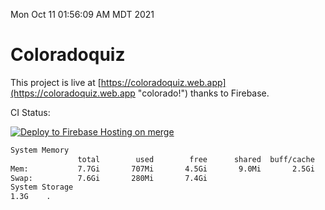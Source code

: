 Mon Oct 11 01:56:09 AM MDT 2021

# Coloradoquiz


This project is live at [https://coloradoquiz.web.app](https://coloradoquiz.web.app "colorado!") thanks to Firebase.

CI Status: 

[![Deploy to Firebase Hosting on merge](https://github.com/teamkushal/coloradoquiz/actions/workflows/firebase-hosting-merge.yml/badge.svg)](https://github.com/teamkushal/coloradoquiz/actions/workflows/firebase-hosting-merge.yml)

```bash
System Memory
               total        used        free      shared  buff/cache   available
Mem:           7.7Gi       707Mi       4.5Gi       9.0Mi       2.5Gi       6.7Gi
Swap:          7.6Gi       280Mi       7.4Gi
System Storage
1.3G	.
```
```bash
